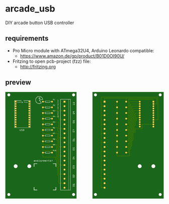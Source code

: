 # arcade_usb
DIY arcade button USB controller

## requirements
* Pro Micro module with ATmega32U4, Arduino Leonardo compatible:
  - https://www.amazon.de/gp/product/B01D0OI90U/
* Fritzing to open pcb-project (fzz) file: 
  - http://fritzing.org

## preview
<img align="left" src="pcb/preview-top.png?raw=true" width="45%" /> 
<img align="right" src="pcb/preview-bottom.png?raw=true" width="45%" />


